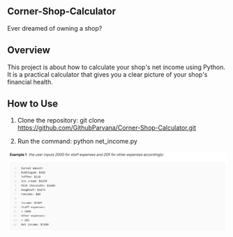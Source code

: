 ## Corner-Shop-Calculator
Ever dreamed of owning a shop? 


## Overview
This project is about how to calculate your shop's net income using Python.
It is a practical calculator that gives you a clear picture of your shop's financial health.


## How to Use
1. Clone the repository:
git clone  https://github.com/GithubParvana/Corner-Shop-Calculator.git


2. Run the command:
python net_income.py



![](picture.png)